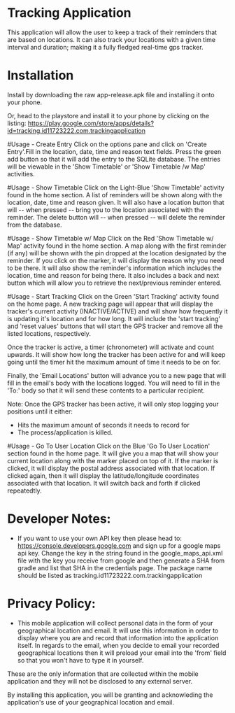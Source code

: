 # Tracking Application
This application will allow the user to keep a track of their reminders that are based on locations. It can also track your locations with a given time interval and duration; making it a fully fledged real-time gps tracker. 

# Installation
Install by downloading the raw app-release.apk file and installing it onto your phone.

Or, head to the playstore and install it to your phone by clicking on the listing:
https://play.google.com/store/apps/details?id=tracking.id11723222.com.trackingapplication

#Usage - Create Entry
Click on the options pane and click on 'Create Entry'.Fill in the location, date, time and reason text fields. Press the green add button so that it will add the entry to the SQLite database.
The entries will be viewable in the 'Show Timetable' or 'Show Timetable /w Map' activities.

#Usage - Show Timetable
Click on the Light-Blue 'Show Timetable' activity found in the home section. A list of reminders will be shown along with the location, date, time and reason given. It will also have a location button that will -- when pressed -- bring you to the location associated with the reminder. The delete button will -- when pressed -- will delete the reminder from the database.

#Usage - Show Timetable w/ Map
Click on the Red 'Show Timetable w/ Map' activity found in the home section. A map along with the first reminder (if any) will be shown with the pin dropped at the location designated by the reminder. If you click on the marker, it will display the reason why you need to be there. It will also show the reminder's information which includes the location, time and reason for being there. It also includes a back and next button which will allow you to retrieve the next/previous reminder entered.

#Usage - Start Tracking
Click on the Green 'Start Tracking' activity found on the home page. A new tracking page will appear that will display the tracker's current activity (INACTIVE/ACTIVE) and will show how frequently it is updating it's location and for how long. It will include the 'start tracking' and 'reset values' buttons that will start the GPS tracker and remove all the listed locations, respectively.

Once the tracker is active, a timer (chronometer) will activate and count upwards. It will show how long the tracker has been active for and will keep going until the timer hit the maximum amount of time it needs to be on for.

Finally, the 'Email Locations' button will advance you to a new page that will fill in the email's body with the locations logged. You will need to fill in the 'To:' body so that it will send these contents to a particular recipient.

Note: Once the GPS tracker has been active, it will only stop logging your positions until it either:
- Hits the maximum amount of seconds it needs to record for
- The process/application is killed.

#Usage - Go To User Location
Click on the Blue 'Go To User Location' section found in the home page. It will give you a map that will show your current location along with the marker placed on top of it. If the marker is clicked, it will display the postal address associated with that location. If clicked again, then it will display the latitude/longitude coordinates associated with that location. It will switch back and forth if clicked repeatedtly.

# Developer Notes:

- If you want to use your own API key then please head to: https://console.developers.google.com and sign up for a google maps api key. Change the key in the string found in the google_maps_api.xml file with the key you receive from google and then generate a SHA from gradle and list that SHA in the credentials page. The package name should be listed as tracking.id11723222.com.trackingapplication 

# Privacy Policy:
- This mobile application will collect personal data in the form of your geographical location and email. It will use this information in order to display where you are and record that information into the application itself. In regards to the email, when you decide to email your recorded geographical locations then it will preload your email into the 'from' field so that you won't have to type it in yourself.

These are the only information that are collected within the mobile application and they will not be disclosed to any external server.

By installing this application, you will be granting and acknowleding the application's use of your geographical location and email.

